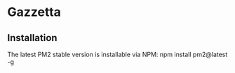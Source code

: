 Gazzetta
======================

Installation
------
The latest PM2 stable version is installable via NPM:
    npm install pm2@latest -g

